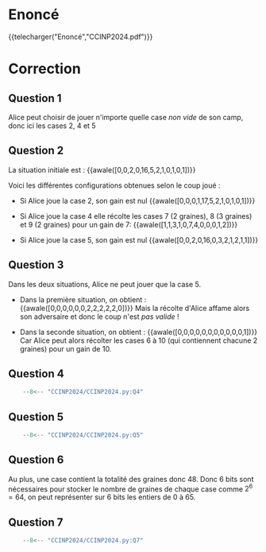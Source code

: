# Enoncé

{{telecharger("Enoncé","CCINP2024.pdf")}}

# Correction

## Question 1

Alice peut choisir de jouer n'importe quelle case *non vide* de son camp, donc ici les cases 2, 4 et 5

## Question 2

La situation initiale est :
{{awale([0,0,2,0,16,5,2,1,0,1,0,1])}}

Voici les différentes configurations obtenues selon le coup joué :



* Si Alice joue la case 2, son gain est nul
{{awale([0,0,0,1,17,5,2,1,0,1,0,1])}}

* Si Alice joue la case 4 elle récolte les cases 7 (2 graines), 8 (3 graines) et 9 (2 graines) pour un gain de 7:
{{awale([1,1,3,1,0,7,4,0,0,0,1,2])}}

* Si Alice joue la case 5, son gain est nul
{{awale([0,0,2,0,16,0,3,2,1,2,1,1])}}

## Question 3

Dans les deux situations, Alice ne peut jouer que la case 5.

* Dans la première situation, on obtient :
{{awale([0,0,0,0,0,0,2,2,2,2,2,0])}}
Mais la récolte d'Alice affame alors son adversaire et donc le coup n'est *pas valide* !

* Dans la seconde situation, on obtient :
{{awale([0,0,0,0,0,0,0,0,0,0,0,1])}}
Car Alice peut alors récolter les cases 6 à 10 (qui contiennent chacune 2 graines) pour un gain de 10.

## Question 4

```python
    --8<-- "CCINP2024/CCINP2024.py:Q4"
```

## Question 5

```python
    --8<-- "CCINP2024/CCINP2024.py:Q5"
```

## Question 6

Au plus, une case contient la totalité des graines donc 48. Donc 6 bits sont nécessaires pour stocker le nombre de graines de chaque case comme $2^6 = 64$, on peut représenter sur 6 bits les entiers de $0$ à $65$.

## Question 7

```python
    --8<-- "CCINP2024/CCINP2024.py:Q7"
```